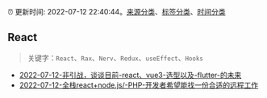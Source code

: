 :alarm_clock: 更新时间: 2022-07-12 22:40:44。[来源分类](../README.md)、[标签分类](../TAGS.md)、[时间分类](../TIMELINE.md)

## React


> 关键字：`React`、`Rax`、`Nerv`、`Redux`、`useEffect`、`Hooks`



- [2022-07-12-非引战，谈谈目前-react、vue3-选型以及-flutter-的未来](https://www.v2ex.com/t/865778) 
- [2022-07-12-全栈react+node.js/-PHP-开发者希望能找一份合适的远程工作](https://www.v2ex.com/t/865755) 